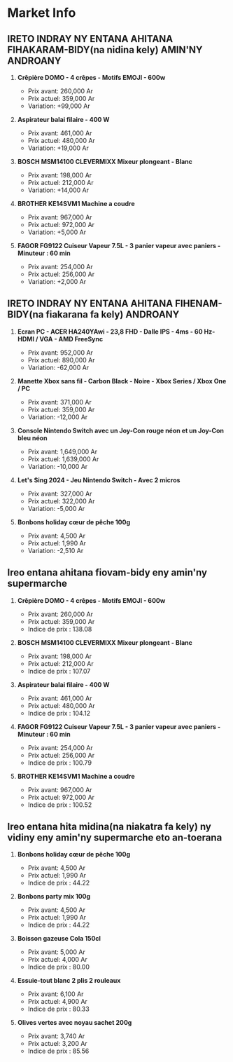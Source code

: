 # Market Info

## IRETO INDRAY NY ENTANA AHITANA FIHAKARAM-BIDY(na nidina kely) AMIN'NY ANDROANY

1. **Crêpière DOMO - 4 crêpes - Motifs EMOJI - 600w**
   - Prix avant: 260,000 Ar
   - Prix actuel: 359,000 Ar
   - Variation: +99,000 Ar

2. **Aspirateur balai filaire - 400 W**
   - Prix avant: 461,000 Ar
   - Prix actuel: 480,000 Ar
   - Variation: +19,000 Ar

3. **BOSCH MSM14100 CLEVERMIXX Mixeur plongeant - Blanc**
   - Prix avant: 198,000 Ar
   - Prix actuel: 212,000 Ar
   - Variation: +14,000 Ar

4. **BROTHER KE14SVM1 Machine a coudre**
   - Prix avant: 967,000 Ar
   - Prix actuel: 972,000 Ar
   - Variation: +5,000 Ar

5. **FAGOR FG9122 Cuiseur Vapeur 7.5L - 3 panier vapeur avec paniers - Minuteur : 60 min**
   - Prix avant: 254,000 Ar
   - Prix actuel: 256,000 Ar
   - Variation: +2,000 Ar

## IRETO INDRAY NY ENTANA AHITANA FIHENAM-BIDY(na fiakarana fa kely) ANDROANY

1. **Ecran PC - ACER HA240YAwi - 23,8 FHD - Dalle IPS - 4ms - 60 Hz- HDMI / VGA - AMD FreeSync**
   - Prix avant: 952,000 Ar
   - Prix actuel: 890,000 Ar
   - Variation: -62,000 Ar

2. **Manette Xbox sans fil - Carbon Black - Noire - Xbox Series / Xbox One / PC**
   - Prix avant: 371,000 Ar
   - Prix actuel: 359,000 Ar
   - Variation: -12,000 Ar

3. **Console Nintendo Switch avec un Joy-Con rouge néon et un Joy-Con bleu néon**
   - Prix avant: 1,649,000 Ar
   - Prix actuel: 1,639,000 Ar
   - Variation: -10,000 Ar

4. **Let's Sing 2024 - Jeu Nintendo Switch - Avec 2 micros**
   - Prix avant: 327,000 Ar
   - Prix actuel: 322,000 Ar
   - Variation: -5,000 Ar

5. **Bonbons holiday cœur de pêche 100g**
   - Prix avant: 4,500 Ar
   - Prix actuel: 1,990 Ar
   - Variation: -2,510 Ar

## Ireo entana ahitana fiovam-bidy eny amin'ny supermarche

1. **Crêpière DOMO - 4 crêpes - Motifs EMOJI - 600w**
   - Prix avant: 260,000 Ar
   - Prix actuel: 359,000 Ar
   - Indice de prix : 138.08

2. **BOSCH MSM14100 CLEVERMIXX Mixeur plongeant - Blanc**
   - Prix avant: 198,000 Ar
   - Prix actuel: 212,000 Ar
   - Indice de prix : 107.07

3. **Aspirateur balai filaire - 400 W**
   - Prix avant: 461,000 Ar
   - Prix actuel: 480,000 Ar
   - Indice de prix : 104.12

4. **FAGOR FG9122 Cuiseur Vapeur 7.5L - 3 panier vapeur avec paniers - Minuteur : 60 min**
   - Prix avant: 254,000 Ar
   - Prix actuel: 256,000 Ar
   - Indice de prix : 100.79

5. **BROTHER KE14SVM1 Machine a coudre**
   - Prix avant: 967,000 Ar
   - Prix actuel: 972,000 Ar
   - Indice de prix : 100.52

## Ireo entana hita midina(na niakatra fa kely) ny vidiny eny amin'ny supermarche eto an-toerana

1. **Bonbons holiday cœur de pêche 100g**
   - Prix avant: 4,500 Ar
   - Prix actuel: 1,990 Ar
   - Indice de prix : 44.22

2. **Bonbons party mix 100g**
   - Prix avant: 4,500 Ar
   - Prix actuel: 1,990 Ar
   - Indice de prix : 44.22

3. **Boisson gazeuse Cola 150cl**
   - Prix avant: 5,000 Ar
   - Prix actuel: 4,000 Ar
   - Indice de prix : 80.00

4. **Essuie-tout blanc 2 plis 2 rouleaux**
   - Prix avant: 6,100 Ar
   - Prix actuel: 4,900 Ar
   - Indice de prix : 80.33

5. **Olives vertes avec noyau sachet 200g**
   - Prix avant: 3,740 Ar
   - Prix actuel: 3,200 Ar
   - Indice de prix : 85.56

